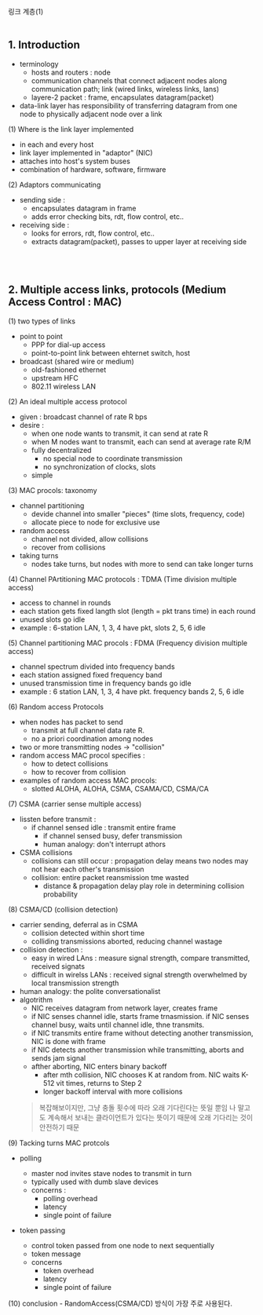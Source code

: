 링크 계층(1)
<br />
<br />

## 1. Introduction
   - terminology
     - hosts and routers : node
     - communication channels that connect adjacent nodes along communication path; link
       (wired links, wireless links, lans)
     - layere-2 packet : frame, encapsulates datagram(packet)
   - data-link layer has responsibility of transferring datagram from one node to physically adjacent node over a link
   
 (1) Where is the link layer implemented
   - in each and every host
   - link layer implemented in "adaptor" (NIC)
   - attaches into host's system buses
   - combination of hardware, software, firmware
   
 (2) Adaptors communicating
   - sending side :
     - encapsulates datagram in frame
     - adds error checking bits, rdt, flow control, etc..
   - receiving side :
     - looks for errors, rdt, flow control, etc..
     - extracts datagram(packet), passes to upper layer at receiving side
  
<br/>
<br/>

## 2. Multiple access links, protocols (Medium Access Control : MAC)
 (1) two types of links
   - point to point
     - PPP for dial-up access
     - point-to-point link between ehternet switch, host
   - broadcast (shared wire or medium)
     - old-fashioned ethernet
     - upstream HFC
     - 802.11 wireless LAN
   
 (2) An ideal multiple access protocol
   - given : broadcast channel of rate R bps
   - desire :
      - when one node wants to transmit, it can send at rate R
      - when M nodes want to transmit, each can send at average rate R/M
      - fully decentralized
        - no special node to coordinate transmission
        - no synchronization of clocks, slots
      - simple
      
 (3) MAC procols: taxonomy
   - channel partitioning
     - devide channel into smaller "pieces" (time slots, frequency, code)
     - allocate piece to node for exclusive use
   - random access
     - channel not divided, allow collisions
     - recover from collisions
   - taking turns
     - nodes take turns, but nodes with more to send can take longer turns
 
 (4) Channel PArtitioning MAC protocols : TDMA (Time division multiple access)
   - access to channel in rounds
   - each station gets fixed langth slot (length = pkt trans time) in each round
   - unused slots go idle
   - example : 6-station LAN, 1, 3, 4 have pkt, slots 2, 5, 6 idle
   
 (5) Channel partitioning MAC procols : FDMA (Frequency division multiple access)
   - channel spectrum divided into frequency bands
   - each station assigned fixed frequency band
   - unused transmission time in frequency bands go idle
   - example : 6 station LAN, 1, 3, 4 have pkt. frequency bands 2, 5, 6 idle
   
 (6) Random access Protocols
   - when nodes has packet to send
     - transmit at full channel data rate R.
     - no a priori coordination among nodes
   - two or more transmitting nodes -> "collision"
   - random access MAC procol specifies :
     - how to detect collisions
     - how to recover from collision
   - examples of random access MAC procols:
     - slotted ALOHA, ALOHA, CSMA, CSAMA/CD, CSMA/CA
 
 (7) CSMA (carrier sense multiple access)
   - lissten before transmit :
     - if channel sensed idle : transmit entire frame
       - if channel sensed busy, defer transmission
       - human analogy: don't interrupt athors
   - CSMA collisions
     - collisions can still occur : propagation delay means two nodes may not hear each other's transmission
     - collision: entire packet reansmission tme wasted
       - distance & propagation delay play role in determining collision probability
 
 (8) CSMA/CD (collision detection)
   - carrier sending, deferral as in CSMA
     - collision detected within short time
     - colliding transmissions aborted, reducing channel wastage
   - collision detection :
     - easy in wired LAns : measure signal strength, compare transmitted, received signats
     - difficult in wirelss LANs : received signal strength overwhelmed by local transmission strength
   - human analogy: the polite conversationalist
   - algotrithm
     - NIC receives datagram from network layer, creates frame
     - if NIC senses channel idle, starts frame trnasmission. if NIC senses channel busy, waits until channel idle, thne transmits.
     - if NIC transmits entire frame without detecting another transmission, NIC is done with frame
     - if NIC detects another transmission while transmitting, aborts and sends jam signal
     - afther aborting, NIC enters binary backoff
       - after mth collision, NIC chooses K at random from. NIC waits K-512 vit times, returns to Step 2
       - longer backoff interval with more collisions
     > 복잡해보이지만, 그냥 충돌 횟수에 따라 오래 기다린다는 뜻일 뿐임
     > 나 말고도 계속해서 보내는 클라이언트가 있다는 뜻이기 때문에 오래 기다리는 것이 안전하기 때문
  
 (9) Tacking turns MAC protcols
   - polling
     - master nod invites stave nodes to transmit in turn
     - typically used with dumb slave devices
     - concerns : 
       - polling overhead
       - latency
       - single point of failure
   
   - token passing
     - control token passed from one node to next sequentially
     - token message
     - concerns
       - token overhead
       - latency
       - single point of failure

  (10) conclusion
    - RandomAccess(CSMA/CD) 방식이 가장 주로 사용된다.
   
